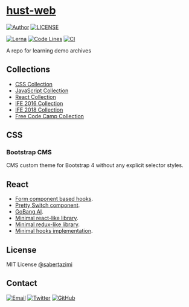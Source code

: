 # [hust-web](https://sabertazimi.github.io/hust-web/)

[![Author](https://img.shields.io/badge/author-sabertaz-lightgrey?style=for-the-badge)](https://github.com/sabertazimi)
[![LICENSE](https://img.shields.io/github/license/sabertazimi/hust-web?style=for-the-badge)](https://raw.githubusercontent.com/sabertazimi/hust-web/main/LICENSE)

[![Lerna](https://img.shields.io/github/lerna-json/v/sabertazimi/hust-web?logo=npm&style=for-the-badge)](https://github.com/lerna/lerna)
[![Code Lines](https://img.shields.io/tokei/lines/github/sabertazimi/hust-web?style=for-the-badge&logo=visualstudiocode)](https://github.com/sabertazimi/hust-web)
[![CI](https://img.shields.io/github/workflow/status/sabertazimi/hust-web/CI/main?style=for-the-badge&logo=github)](https://github.com/sabertazimi/hust-web/actions/workflows/ci.yml)

A repo for learning demo archives

## Collections

- [CSS Collection](https://sabertazimi.github.io/hust-web/css)
- [JavaScript Collection](https://sabertazimi.github.io/hust-web/js)
- [React Collection](https://sabertazimi.github.io/hust-web/react)
- [IFE 2016 Collection](https://sabertazimi.github.io/hust-web/ife/2016)
- [IFE 2018 Collection](https://sabertazimi.github.io/hust-web/ife/2018)
- [Free Code Camp Collection](https://sabertazimi.github.io/hust-web/fcc)

## CSS

### Bootstrap CMS

CMS custom theme for Bootstrap 4 without any explicit selector styles.

## React

- [Form component based hooks](https://sabertazimi.github.io/hust-web/react/hooks-form).
- [Pretty Switch component](https://tazimi.dev/hust-web/react/switch).
- [GoBang AI](https://sabertazimi.github.io/hust-web/react/gba).
- [Minimal react-like library](https://sabertazimi.github.io/hust-web/react/meact).
- [Minimal redux-like library](https://sabertazimi.github.io/hust-web/react/medux).
- [Minimal hooks implementation](https://sabertazimi.github.io/hust-web/react/mooks).

## License

MIT License [@sabertazimi](https://github.com/sabertazimi)

## Contact

[![Email](https://img.shields.io/badge/-Gmail-ea4335?style=for-the-badge&logo=gmail&logoColor=white)](mailto:sabertazimi@gmail.com)
[![Twitter](https://img.shields.io/badge/-Twitter-1da1f2?style=for-the-badge&logo=twitter&logoColor=white)](https://twitter.com/sabertazimi)
[![GitHub](https://img.shields.io/badge/-GitHub-181717?style=for-the-badge&logo=github&logoColor=white)](https://github.com/sabertazimi)
